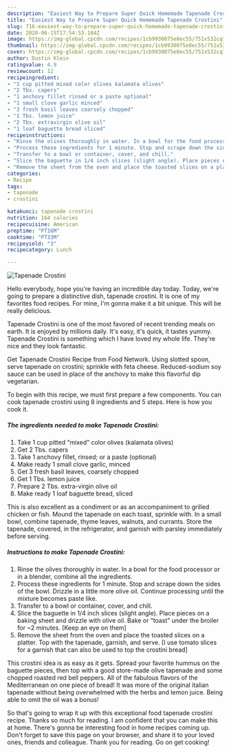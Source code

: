```yaml
---
description: "Easiest Way to Prepare Super Quick Homemade Tapenade Crostini"
title: "Easiest Way to Prepare Super Quick Homemade Tapenade Crostini"
slug: 716-easiest-way-to-prepare-super-quick-homemade-tapenade-crostini
date: 2020-06-15T17:54:53.184Z
image: https://img-global.cpcdn.com/recipes/1cb9930075e8ec55/751x532cq70/tapenade-crostini-recipe-main-photo.jpg
thumbnail: https://img-global.cpcdn.com/recipes/1cb9930075e8ec55/751x532cq70/tapenade-crostini-recipe-main-photo.jpg
cover: https://img-global.cpcdn.com/recipes/1cb9930075e8ec55/751x532cq70/tapenade-crostini-recipe-main-photo.jpg
author: Dustin Klein
ratingvalue: 4.9
reviewcount: 12
recipeingredient:
- "1 cup pitted mixed color olives kalamata olives"
- "2 Tbs. capers"
- "1 anchovy fillet rinsed or a paste optional"
- "1 small clove garlic minced"
- "3 fresh basil leaves coarsely chopped"
- "1 Tbs. lemon juice"
- "2 Tbs. extravirgin olive oil"
- "1 loaf baguette bread sliced"
recipeinstructions:
- "Rinse the olives thoroughly in water. In a bowl for the food processor or in a blender, combine all the ingredients."
- "Process these ingredients for 1 minute. Stop and scrape down the sides of the bowl. Drizzle in a little more olive oil. Continue processing until the mixture becomes paste like."
- "Transfer to a bowl or container, cover, and chill."
- "Slice the baguette in 1/4 inch slices (slight angle). Place pieces on a baking sheet and drizzle with olive oil. Bake or “toast” under the broiler for ~2 minutes. [Keep an eye on them]"
- "Remove the sheet from the oven and place the toasted slices on a platter. Top with the tapenade, garnish, and serve. [I use tomato slices for a garnish that can also be used to top the crostini bread]"
categories:
- Recipe
tags:
- tapenade
- crostini

katakunci: tapenade crostini 
nutrition: 164 calories
recipecuisine: American
preptime: "PT16M"
cooktime: "PT33M"
recipeyield: "3"
recipecategory: Lunch

---
```



![Tapenade Crostini](https://img-global.cpcdn.com/recipes/1cb9930075e8ec55/751x532cq70/tapenade-crostini-recipe-main-photo.jpg)

Hello everybody, hope you're having an incredible day today. Today, we're going to prepare a distinctive dish, tapenade crostini. It is one of my favorites food recipes. For mine, I'm gonna make it a bit unique. This will be really delicious.

Tapenade Crostini is one of the most favored of recent trending meals on earth. It is enjoyed by millions daily. It's easy, it's quick, it tastes yummy. Tapenade Crostini is something which I have loved my whole life. They're nice and they look fantastic.

Get Tapenade Crostini Recipe from Food Network. Using slotted spoon, serve tapenade on crostini; sprinkle with feta cheese. Reduced-sodium soy sauce can be used in place of the anchovy to make this flavorful dip vegetarian.


To begin with this recipe, we must first prepare a few components. You can cook tapenade crostini using 8 ingredients and 5 steps. Here is how you cook it.

<!--inarticleads1-->

##### The ingredients needed to make Tapenade Crostini:

1. Take 1 cup pitted “mixed” color olives (kalamata olives)
1. Get 2 Tbs. capers
1. Take 1 anchovy fillet, rinsed; or a paste (optional)
1. Make ready 1 small clove garlic, minced
1. Get 3 fresh basil leaves, coarsely chopped
1. Get 1 Tbs. lemon juice
1. Prepare 2 Tbs. extra-virgin olive oil
1. Make ready 1 loaf baguette bread, sliced


This is also excellent as a condiment or as an accompaniment to grilled chicken or fish. Mound the tapenade on each toast, sprinkle with. In a small bowl, combine tapenade, thyme leaves, walnuts, and currants. Store the tapenade, covered, in the refrigerator, and garnish with parsley immediately before serving. 

<!--inarticleads2-->

##### Instructions to make Tapenade Crostini:

1. Rinse the olives thoroughly in water. In a bowl for the food processor or in a blender, combine all the ingredients.
1. Process these ingredients for 1 minute. Stop and scrape down the sides of the bowl. Drizzle in a little more olive oil. Continue processing until the mixture becomes paste like.
1. Transfer to a bowl or container, cover, and chill.
1. Slice the baguette in 1/4 inch slices (slight angle). Place pieces on a baking sheet and drizzle with olive oil. Bake or “toast” under the broiler for ~2 minutes. [Keep an eye on them]
1. Remove the sheet from the oven and place the toasted slices on a platter. Top with the tapenade, garnish, and serve. [I use tomato slices for a garnish that can also be used to top the crostini bread]


This crostini idea is as easy as it gets. Spread your favorite hummus on the baguette pieces, then top with a good store-made olive tapenade and some chopped roasted red bell peppers. All of the fabulous flavors of the Mediterranean on one piece of bread! It was more of the original italian tapenade without being overwhelmed with the herbs and lemon juice. Being able to omit the oil was a bonus! 

So that's going to wrap it up with this exceptional food tapenade crostini recipe. Thanks so much for reading. I am confident that you can make this at home. There's gonna be interesting food in home recipes coming up. Don't forget to save this page on your browser, and share it to your loved ones, friends and colleague. Thank you for reading. Go on get cooking!
